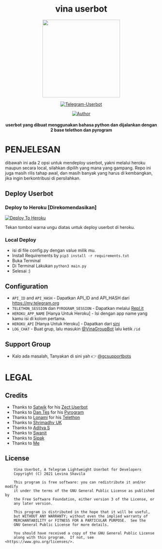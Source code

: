 <h1 align="center"><b>vina userbot</b></h1>
<p align="center">
<img src="https://telegra.ph/file/63ff170a7a8e4ed3fb278.jpg" width="256" height="256"/>
</p>

<p align="center">
<a href="#"><img title="Telegram-Userbot" src="https://img.shields.io/badge/Telegram%20Userbot-blue?colorA=%23ff0000&colorB=00BFFF&style=for-the-badge"></a>
</p>
<p align="center">
<a href="https://github.com/levina-lab"><img title="Author" src="https://img.shields.io/badge/Author-levina-lab-darkblue.svg?style=for-the-badge&logo=github"></a>
</p>
<h4 align="center">userbot yang dibuat menggunakan bahasa python dan dijalankan dengan 2 base telethon dan pyrogram</h4>

# PENJELESAN
dibawah ini ada 2 opsi untuk mendeploy userbot, yakni melalui heroku maupun secara local, silahkan dipilih yang mana yang gampang. Repo ini juga masih rilis tahap awal, dan masih banyak yang harus di kembangkan, jika ingin berkontribusi di persilahkan.

## Deploy Userbot

### Deploy to Heroku [Direkomendasikan]
[![Deploy To Heroku](https://www.herokucdn.com/deploy/button.svg)](https://dashboard.heroku.com/new?template=https://github.com/levina-lab/vinauserbot)

Tekan tombol warna ungu diatas untuk deploy userbot di heroku.

### Local Deploy
- isi di file config.py dengan value milik mu.
- Install Requirements by `pip3 install -r requirements.txt`
- Buka Terminal
- Di Terminal Lakukan `python3 main.py`
- Selesai :)

## Configuration
- `API_ID` and `API_HASH` - Dapatkan API_ID and API_HASH dari https://my.telegram.org
- `TELETHON_SESSION` dan `PYROGRAM_SESSION` - Dapatkan melalui [Repl.it](https://repl.it/@jayantkageri/StringSession#main.py)
- `HEROKU_APP_NAME` [Hanya Untuk Heroku] - Isi dengan app name yang kamu isi di kolom pertama.
- `HEROKU_API` [Hanya Untuk Heroku] - Dapatkan dari [sini](https://dashboard.heroku.com/account)
- `LOG_CHAT` - Buat grup, lalu masukin [@VinaGroupBot](https://telegram.me/VinaGroupBot) lalu ketik `/id`

## Support Group
- Kalo ada masalah, Tanyakan di sini yah 👉 [@gcsupportbots](https://telegram.me/gcsupportbots)

# LEGAL
## Credits
- Thanks to [Satwik](https://github.com/okay-retard) for his [Zect Userbot](https://github.com/okay-retard/ZectUserbot)
- Thanks to [Dan Tès](https://github.com/delivrance) for his [Pyrogram](https://docs.pyrogram.org)
- Thanks to [Lonami](https://github.com/lonami/) for his [Telethon](https://docs.telethon.dev)
- Thanks to [Shrimadhv UK](https://github.com/SpEcHiDe)
- Thanks to [Aditya S](https://github.com/xditya)
- Thanks to [Swanit](https://github.com/swatv3nub)
- Thanks to [Sipak](https://github.com/ProgrammingError)
- Thanks to [Me](https://github.com/levina-lab)

## License
```
    Vina Userbot, A Telegram Lightweight Userbot for Developers
    Copyright (C) 2021 Levina Shavila

    This program is free software: you can redistribute it and/or modify
    it under the terms of the GNU General Public License as published by
    the Free Software Foundation, either version 3 of the License, or
    any later version.

    This program is distributed in the hope that it will be useful,
    but WITHOUT ANY WARRANTY; without even the implied warranty of
    MERCHANTABILITY or FITNESS FOR A PARTICULAR PURPOSE.  See the
    GNU General Public License for more details.

    You should have received a copy of the GNU General Public License
    along with this program.  If not, see <https://www.gnu.org/licenses/>.
````
